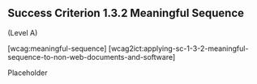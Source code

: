 ## Success Criterion 1.3.2 Meaningful Sequence

(Level A)

[wcag:meaningful-sequence]
[wcag2ict:applying-sc-1-3-2-meaningful-sequence-to-non-web-documents-and-software]

Placeholder
